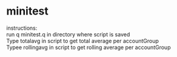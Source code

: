 # minitest

instructions: <br />
run q minitest.q in directory where script is saved <br />
Type totalavg in script to get total average per accountGroup <br />
Typee rollingavg in script to get rolling average per accountGroup <br />
